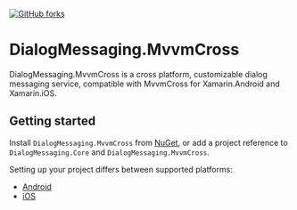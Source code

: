 [![GitHub forks](https://img.shields.io/nuget/dt/DialogMessaging.MvvmCross.svg)](https://www.nuget.org/packages/DialogMessaging.MvvmCross/)

# DialogMessaging.MvvmCross

DialogMessaging.MvvmCross is a cross platform, customizable dialog messaging service, compatible with MvvmCross for Xamarin.Android and Xamarin.iOS.

## Getting started

Install `DialogMessaging.MvvmCross` from [NuGet](https://www.nuget.org/packages/DialogMessaging.MvvmCross/), or add a project reference to `DialogMessaging.Core` and `DialogMessaging.MvvmCross`.

Setting up your project differs between supported platforms:
* [Android](https://github.com/lewisbennett/dialog-messaging/tree/master/src/DialogMessaging.MvvmCross/Platforms/Droid)
* [iOS](https://github.com/lewisbennett/dialog-messaging/tree/master/src/DialogMessaging.MvvmCross/Platforms/iOS)
